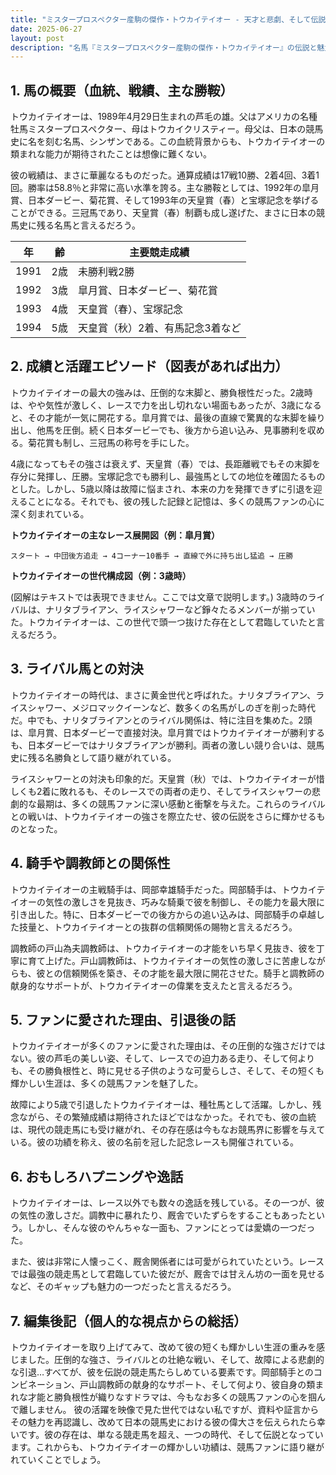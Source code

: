 ```yaml
---
title: "ミスタープロスペクター産駒の傑作・トウカイテイオー - 天才と悲劇、そして伝説への軌跡"
date: 2025-06-27
layout: post
description: "名馬『ミスタープロスペクター産駒の傑作・トウカイテイオー』の伝説と魅力を深堀り"
---
```


## 1. 馬の概要（血統、戦績、主な勝鞍）

トウカイテイオーは、1989年4月29日生まれの芦毛の雄。父はアメリカの名種牡馬ミスタープロスペクター、母はトウカイクリスティー。母父は、日本の競馬史に名を刻む名馬、シンザンである。この血統背景からも、トウカイテイオーの類まれな能力が期待されたことは想像に難くない。

彼の戦績は、まさに華麗なるものだった。通算成績は17戦10勝、2着4回、3着1回。勝率は58.8％と非常に高い水準を誇る。主な勝鞍としては、1992年の皐月賞、日本ダービー、菊花賞、そして1993年の天皇賞（春）と宝塚記念を挙げることができる。三冠馬であり、天皇賞（春）制覇も成し遂げた、まさに日本の競馬史に残る名馬と言えるだろう。

| 年 | 齢 | 主要競走成績 |
|---|---|---|
| 1991 | 2歳 |  未勝利戦2勝 |
| 1992 | 3歳 | 皐月賞、日本ダービー、菊花賞 |
| 1993 | 4歳 | 天皇賞（春）、宝塚記念 |
| 1994 | 5歳 |  天皇賞（秋）2着、有馬記念3着など |


## 2. 成績と活躍エピソード（図表があれば出力）

トウカイテイオーの最大の強みは、圧倒的な末脚と、勝負根性だった。2歳時は、やや気性が激しく、レースで力を出し切れない場面もあったが、3歳になると、その才能が一気に開花する。皐月賞では、最後の直線で驚異的な末脚を繰り出し、他馬を圧倒。続く日本ダービーでも、後方から追い込み、見事勝利を収める。菊花賞も制し、三冠馬の称号を手にした。

4歳になってもその強さは衰えず、天皇賞（春）では、長距離戦でもその末脚を存分に発揮し、圧勝。宝塚記念でも勝利し、最強馬としての地位を確固たるものとした。しかし、5歳以降は故障に悩まされ、本来の力を発揮できずに引退を迎えることになる。それでも、彼の残した記録と記憶は、多くの競馬ファンの心に深く刻まれている。

**トウカイテイオーの主なレース展開図（例：皐月賞）**

```
スタート → 中団後方追走 → 4コーナー10番手 → 直線で外に持ち出し猛追 → 圧勝
```

**トウカイテイオーの世代構成図（例：3歳時）**

(図解はテキストでは表現できません。ここでは文章で説明します。)  3歳時のライバルは、ナリタブライアン、ライスシャワーなど錚々たるメンバーが揃っていた。トウカイテイオーは、この世代で頭一つ抜けた存在として君臨していたと言えるだろう。


## 3. ライバル馬との対決

トウカイテイオーの時代は、まさに黄金世代と呼ばれた。ナリタブライアン、ライスシャワー、メジロマックイーンなど、数多くの名馬がしのぎを削った時代だ。中でも、ナリタブライアンとのライバル関係は、特に注目を集めた。2頭は、皐月賞、日本ダービーで直接対決。皐月賞ではトウカイテイオーが勝利するも、日本ダービーではナリタブライアンが勝利。両者の激しい競り合いは、競馬史に残る名勝負として語り継がれている。

ライスシャワーとの対決も印象的だ。天皇賞（秋）では、トウカイテイオーが惜しくも2着に敗れるも、そのレースでの両者の走り、そしてライスシャワーの悲劇的な最期は、多くの競馬ファンに深い感動と衝撃を与えた。これらのライバルとの戦いは、トウカイテイオーの強さを際立たせ、彼の伝説をさらに輝かせるものとなった。


## 4. 騎手や調教師との関係性

トウカイテイオーの主戦騎手は、岡部幸雄騎手だった。岡部騎手は、トウカイテイオーの気性の激しさを見抜き、巧みな騎乗で彼を制御し、その能力を最大限に引き出した。特に、日本ダービーでの後方からの追い込みは、岡部騎手の卓越した技量と、トウカイテイオーとの抜群の信頼関係の賜物と言えるだろう。

調教師の戸山為夫調教師は、トウカイテイオーの才能をいち早く見抜き、彼を丁寧に育て上げた。戸山調教師は、トウカイテイオーの気性の激しさに苦慮しながらも、彼との信頼関係を築き、その才能を最大限に開花させた。騎手と調教師の献身的なサポートが、トウカイテイオーの偉業を支えたと言えるだろう。


## 5. ファンに愛された理由、引退後の話

トウカイテイオーが多くのファンに愛された理由は、その圧倒的な強さだけではない。彼の芦毛の美しい姿、そして、レースでの迫力ある走り、そして何よりも、その勝負根性と、時に見せる子供のような可愛らしさ、そして、その短くも輝かしい生涯は、多くの競馬ファンを魅了した。

故障により5歳で引退したトウカイテイオーは、種牡馬として活躍。しかし、残念ながら、その繁殖成績は期待されたほどではなかった。それでも、彼の血統は、現代の競走馬にも受け継がれ、その存在感は今もなお競馬界に影響を与えている。彼の功績を称え、彼の名前を冠した記念レースも開催されている。


## 6. おもしろハプニングや逸話

トウカイテイオーは、レース以外でも数々の逸話を残している。その一つが、彼の気性の激しさだ。調教中に暴れたり、厩舎でいたずらをすることもあったという。しかし、そんな彼のやんちゃな一面も、ファンにとっては愛嬌の一つだった。

また、彼は非常に人懐っこく、厩舎関係者には可愛がられていたという。レースでは最強の競走馬として君臨していた彼だが、厩舎では甘えん坊の一面を見せるなど、そのギャップも魅力の一つだったと言えるだろう。


## 7. 編集後記（個人的な視点からの総括）

トウカイテイオーを取り上げてみて、改めて彼の短くも輝かしい生涯の重みを感じました。圧倒的な強さ、ライバルとの壮絶な戦い、そして、故障による悲劇的な引退…すべてが、彼を伝説の競走馬たらしめている要素です。岡部騎手とのコンビネーション、戸山調教師の献身的なサポート、そして何より、彼自身の類まれな才能と勝負根性が織りなすドラマは、今もなお多くの競馬ファンの心を掴んで離しません。  彼の活躍を映像で見た世代ではない私ですが、資料や証言からその魅力を再認識し、改めて日本の競馬史における彼の偉大さを伝えられたら幸いです。彼の存在は、単なる競走馬を超え、一つの時代、そして伝説となっています。これからも、トウカイテイオーの輝かしい功績は、競馬ファンに語り継がれていくことでしょう。
